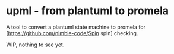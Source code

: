 # upml - from plantuml to promela

A tool to convert a plantuml state machine to promela for [https://github.com/nimble-code/Spin spin] checking.

WIP, nothing to see yet.

